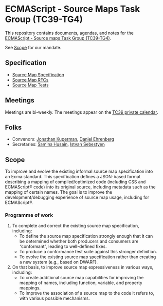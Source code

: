 # ECMAScript - Source Maps Task Group (TC39-TG4)

This repository contains documents, agendas, and notes for the [ECMAScript - Source maps Task Group (TC39-TG4)](https://ecma-international.org/task-groups/tc39-tg4).

See [Scope](#scope) for our mandate.

## Specification

- [Source Map Specification](https://github.com/tc39/source-map-spec)
- [Source Map RFCs](https://github.com/tc39/source-map-rfc)
- [Source Map Tests](https://github.com/tc39/source-map-tests)

## Meetings

Meetings are bi-weekly. The meetings appear on the [TC39 private calendar](https://github.com/tc39/Reflector#tc39-private-calendar).

## Folks

- Convenors: [Jonathan Kuperman](https://github.com/jkup), [Daniel Ehrenberg](https://github.com/littledan)
- Secretaries: [Samina Husain](https://github.com/SaminaHusain), [Istvan Sebestyen](https://github.com/ecmageneva)

## Scope

To improve and evolve the existing informal source map specification into an Ecma standard. This specification defines a JSON-based format describing a mapping of compiled/optimized code (including CSS and ECMAScript® code) into its original source, including metadata such as the mapping of certain names. The goal is to improve the development/debugging experience of source map usage, including for ECMAScript®.

### Programme of work

1. To complete and correct the existing source map specification, including:
   - To define the source map specification strongly enough that it can be determined whether both producers and consumers are “conformant”, leading to well-defined fixes.
   - To produce a conformance test suite against this stronger definition.
   - To evolve the existing source map specification rather than creating a new system (e.g., based on DWARF).
1. On that basis, to improve source map expressiveness in various ways, including:
   - To create additional source map capabilities for improving the mapping of names, including function, variable, and property mappings.
   - To improve the association of a source map to the code it refers to, with various possible mechanisms.
